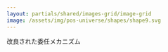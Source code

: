 ```yaml
---
layout: partials/shared/images-grid/image-grid
image: /assets/img/pos-universe/shapes/shape9.svg
---
```


改良された委任メカニズム
